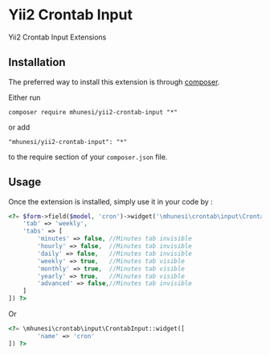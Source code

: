 Yii2 Crontab Input
==================
Yii2 Crontab Input Extensions

Installation
------------

The preferred way to install this extension is through [composer](http://getcomposer.org/download/).

Either run

```
composer require mhunesi/yii2-crontab-input "*"
```

or add

```
"mhunesi/yii2-crontab-input": "*"
```

to the require section of your `composer.json` file.


Usage
-----

Once the extension is installed, simply use it in your code by  :

```php
<?= $form->field($model, 'cron')->widget('\mhunesi\crontab\input\CrontabInput',[
    'tab' => 'weekly',
    'tabs' => [
        'minutes' => false, //Minutes tab invisible
        'hourly' => false,  //Minutes tab invisible
        'daily' => false,   //Minutes tab invisible
        'weekly' => true,   //Minutes tab visible
        'monthly' => true,  //Minutes tab visible
        'yearly' => true,   //Minutes tab visible
        'advanced' => false,//Minutes tab invisible
    ]
]) ?>

```

Or  

```php
<?= \mhunesi\crontab\input\CrontabInput::widget([
        'name' => 'cron'
]) ?>
```